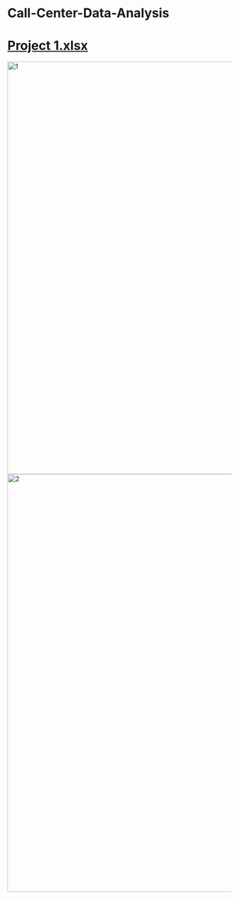 # Call-Center-Data-Analysis

# [Project 1.xlsx](https://github.com/user-attachments/files/22191115/Project.1.xlsx)


<img width="1532" height="925" alt="1" src="https://github.com/user-attachments/assets/2ac640a9-b915-42c6-8d76-94f5d6560477" />
<img width="1874" height="937" alt="2" src="https://github.com/user-attachments/assets/2137f30a-56cb-45b4-a2e3-3e208ca12f23" />
